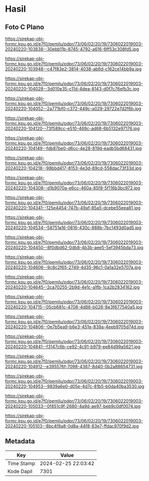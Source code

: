 # Hasil

## Foto C Plano

https://sirekap-obj-formc.kpu.go.id/e7f0/pemilu/pdpr/73/06/02/20/19/7306022019003-20240220-103838--30ebb11b-8745-4792-a616-6ff53c308fd5.jpg

https://sirekap-obj-formc.kpu.go.id/e7f0/pemilu/pdpr/73/06/02/20/19/7306022019003-20240220-103948--c47f83e2-3814-4038-ab6d-c162ce14bb9a.jpg

https://sirekap-obj-formc.kpu.go.id/e7f0/pemilu/pdpr/73/06/02/20/19/7306022019003-20240220-104028--3d010e35-c11d-4dea-8143-d0f7c76efb3c.jpg

https://sirekap-obj-formc.kpu.go.id/e7f0/pemilu/pdpr/73/06/02/20/19/7306022019003-20240220-104052--2a771bf0-c372-449c-a029-29722e7d2f6b.jpg

https://sirekap-obj-formc.kpu.go.id/e7f0/pemilu/pdpr/73/06/02/20/19/7306022019003-20240220-104120--73f589cc-e510-469c-ad68-6b5132e97176.jpg

https://sirekap-obj-formc.kpu.go.id/e7f0/pemilu/pdpr/73/06/02/20/19/7306022019003-20240220-104149--fdb87be0-d6cc-4e28-819d-eadb5bd68431.jpg

https://sirekap-obj-formc.kpu.go.id/e7f0/pemilu/pdpr/73/06/02/20/19/7306022019003-20240220-104218--98bbd417-8153-4e3d-89cd-558dac73f33d.jpg

https://sirekap-obj-formc.kpu.go.id/e7f0/pemilu/pdpr/73/06/02/20/19/7306022019003-20240220-104308--d1b9070a-e6cc-460a-85f8-5f116b3bc972.jpg

https://sirekap-obj-formc.kpu.go.id/e7f0/pemilu/pdpr/73/06/02/20/19/7306022019003-20240220-104341--125e4454-747b-49af-85a5-dcebe55eea81.jpg

https://sirekap-obj-formc.kpu.go.id/e7f0/pemilu/pdpr/73/06/02/20/19/7306022019003-20240220-104534--58751a16-0816-430c-888b-7bc1493d0ad5.jpg

https://sirekap-obj-formc.kpu.go.id/e7f0/pemilu/pdpr/73/06/02/20/19/7306022019003-20240220-104450--8f0dbd62-0db8-4b3b-aee5-5ef3945bda73.jpg

https://sirekap-obj-formc.kpu.go.id/e7f0/pemilu/pdpr/73/06/02/20/19/7306022019003-20240220-104606--9c8c2f65-2749-4d35-96c1-0a1a32e5707a.jpg

https://sirekap-obj-formc.kpu.go.id/e7f0/pemilu/pdpr/73/06/02/20/19/7306022019003-20240220-104645--2ca70255-2b9d-4e1c-a1fb-1ca2b2834162.jpg

https://sirekap-obj-formc.kpu.go.id/e7f0/pemilu/pdpr/73/06/02/20/19/7306022019003-20240220-104715--05cb681c-4708-4d86-b026-8e3f677540a5.jpg

https://sirekap-obj-formc.kpu.go.id/e7f0/pemilu/pdpr/73/06/02/20/19/7306022019003-20240220-104806--0e7b5ea9-b6e3-451e-839a-4eeb9705d74d.jpg

https://sirekap-obj-formc.kpu.go.id/e7f0/pemilu/pdpr/73/06/02/20/19/7306022019003-20240220-104841--f3147c6b-ce92-4c91-b979-ee84d99a5621.jpg

https://sirekap-obj-formc.kpu.go.id/e7f0/pemilu/pdpr/73/06/02/20/19/7306022019003-20240220-104912--e395576f-7098-4367-8d40-0b2a88654731.jpg

https://sirekap-obj-formc.kpu.go.id/e7f0/pemilu/pdpr/73/06/02/20/19/7306022019003-20240220-104953--9839a6e0-d05e-4d7c-81b5-b0da40ba3530.jpg

https://sirekap-obj-formc.kpu.go.id/e7f0/pemilu/pdpr/73/06/02/20/19/7306022019003-20240220-105033--0f851c9f-2680-4a9d-ae97-beb9c0df0074.jpg

https://sirekap-obj-formc.kpu.go.id/e7f0/pemilu/pdpr/73/06/02/20/19/7306022019003-20240220-105103--8bc4f8a8-0d8a-44f8-83e7-ffdac970f9d2.jpg


## Metadata

| Key        | Value               |
| ---------- | ------------------- |
| Time Stamp | 2024-02-25 22:03:42 |
| Kode Dapil | 7301                |



